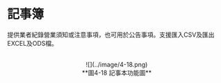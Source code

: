# 記事簿
提供業者紀錄營業須知或注意事項，也可用於公告事項。支援匯入CSV及匯出EXCEL及ODS檔。

<br>
<center>
![](../image/4-18.png)
<br>
**圖4-18  記事本功能圖**
